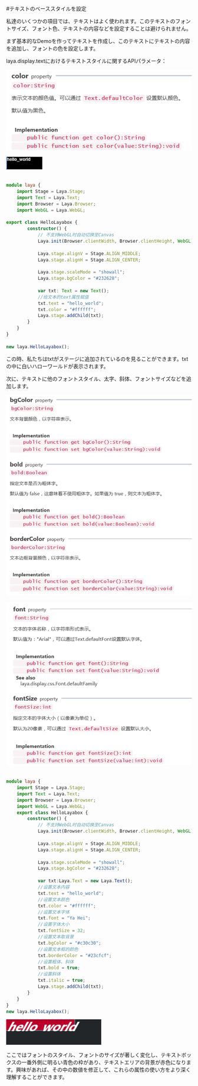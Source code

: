 #テキストのベーススタイルを設定

私達のいくつかの項目では、テキストはよく使われます。このテキストのフォントサイズ、フォント色、テキストの内容などを設定することは避けられません。

まず基本的なDemoを作ってテキストを作成し、このテキストにテキストの内容を追加し、フォントの色を設定します。

laya.display.textにおけるテキストスタイルに関するAPIパラメータ：

![1](img/1.png)<br/>

![2](img/2.png)<br/>


```typescript

module laya {
    import Stage = Laya.Stage;
    import Text = Laya.Text;
    import Browser = Laya.Browser;
    import WebGL = Laya.WebGL;

export class HelloLayabox {
        constructor() {
            // 不支持WebGL时自动切换至Canvas
            Laya.init(Browser.clientWidth, Browser.clientHeight, WebGL);

            Laya.stage.alignV = Stage.ALIGN_MIDDLE;
            Laya.stage.alignH = Stage.ALIGN_CENTER;

            Laya.stage.scaleMode = "showall";
            Laya.stage.bgColor = "#232628";

            var txt: Text = new Text();
            //给文本的text属性赋值
            txt.text = "hello_world";
            txt.color = "#ffffff";
            Laya.stage.addChild(txt);
        }
    }
}

new laya.HelloLayabox();
```


この時、私たちはtxtがステージに追加されているのを見ることができます。txtの中に白いハローワールドが表示されます。

次に、テキストに他のフォントスタイル、太字、斜体、フォントサイズなどを追加します。

![3](img/3.png)<br/>

![4](img/4.png)<br/>


```typescript

module laya {
    import Stage = Laya.Stage;
    import Text = Laya.Text;
    import Browser = Laya.Browser;
    import WebGL = Laya.WebGL;
    export class HelloLayabox {
        constructor() {
            // 不支持WebGL时自动切换至Canvas
            Laya.init(Browser.clientWidth, Browser.clientHeight, WebGL);

            Laya.stage.alignV = Stage.ALIGN_MIDDLE;
            Laya.stage.alignH = Stage.ALIGN_CENTER;
 
            Laya.stage.scaleMode = "showall";
            Laya.stage.bgColor = "#232628";
            
            var txt:Laya.Text = new Laya.Text();
            //设置文本内容
            txt.text = "hello_world";
            //设置文本颜色
            txt.color = "#ffffff";
            //设置文本字体
            txt.font = "Ya Hei";
            //设置字体大小
            txt.fontSize = 32;
            //设置文本取背景
            txt.bgColor = "#c30c30";
            //设置文本框的颜色
            txt.borderColor = "#23cfcf";
            //设置粗体、斜体
            txt.bold = true;
            //设置斜体
            txt.italic = true;
            Laya.stage.addChild(txt);            
        }
    }
}
new laya.HelloLayabox();
```


![5](img/5.png)<br/>

ここではフォントのスタイル、フォントのサイズが著しく変化し、テキストボックスの一番外側に明るい青色の枠があり、テキストエリアの背景が赤色になります。興味があれば、その中の数値を修正して、これらの属性の使い方をより深く理解することができます。